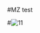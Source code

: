 #MZ test

#![11](https://github.com/Y20221113/MZ_test_v2/assets/124760427/fb95fb8b-451f-4f3e-a48c-45440ee9aae7)
